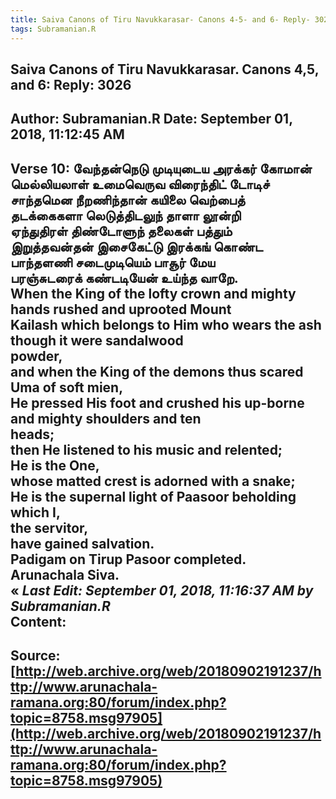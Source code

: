 ```yaml
--- 
title: Saiva Canons of Tiru Navukkarasar- Canons 4-5- and 6- Reply- 3026   
tags: Subramanian.R  
---  
```

##  Saiva Canons of Tiru Navukkarasar. Canons 4,5, and 6: Reply: 3026  
Author: Subramanian.R       Date: September 01, 2018, 11:12:45 AM  
---  
Verse 10: வேந்தன்நெடு முடியுடைய அரக்கர் கோமான்   
 மெல்லியலாள் உமைவெருவ விரைந்திட் டோடிச்   
சாந்தமென நீறணிந்தான் கயிலை வெற்பைத்   
 தடக்கைகளா லெடுத்திடலுந் தாளா லூன்றி   
ஏந்துதிரள் திண்டோளுந் தலைகள் பத்தும்   
 இறுத்தவன்தன் இசைகேட்டு இரக்கங் கொண்ட   
பாந்தளணி சடைமுடியெம் பாசூர் மேய   
 பரஞ்சுடரைக் கண்டடியேன் உய்ந்த வாறே.   
When the King of the lofty crown and mighty hands rushed and uprooted Mount  
Kailash which belongs to Him who wears the ash though it were sandalwood  
powder,   
and when the King of the demons thus scared Uma of soft mien,   
He pressed His foot and crushed his up-borne and mighty shoulders and ten  
heads;   
then He listened to his music and relented;   
He is the One,   
whose matted crest is adorned with a snake;   
He is the supernal light of Paasoor beholding which I,   
the servitor,   
have gained salvation.   
Padigam on Tirup Pasoor completed.   
Arunachala Siva.   
« _Last Edit: September 01, 2018, 11:16:37 AM by Subramanian.R_  
Content:
 ---  
Source:[http://web.archive.org/web/20180902191237/http://www.arunachala-ramana.org:80/forum/index.php?topic=8758.msg97905](http://web.archive.org/web/20180902191237/http://www.arunachala-ramana.org:80/forum/index.php?topic=8758.msg97905)   
---  

